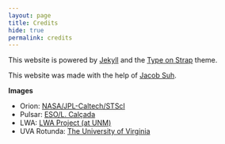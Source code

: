```yaml
---
layout: page
title: Credits
hide: true
permalink: credits
---
```


This website is powered by [Jekyll](https://jekyllrb.com/) and the [Type on Strap](https://github.com/sylhare/Type-on-Strap) theme.

This website was made with the help of [Jacob Suh](http://jacobysuh.com).

**Images**
- Orion: [NASA/JPL-Caltech/STScI](https://www.nasa.gov/multimedia/imagegallery/image_feature_693.html)
- Pulsar: [ESO/L. Calçada](https://www.eso.org/public/images/eso1319c/)
- LWA: [LWA Project (at UNM)](https://www.nasa.gov/topics/universe/features/LWA-1_Sunset.html) 
- UVA Rotunda: [The University of Virginia](http://rotunda.virginia.edu/sites/rotunda.virginia.edu/files/styles/homepage_image/public/1-4-edited.jpg?itok=A9Uo5TYl)
